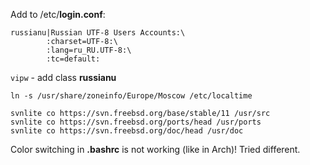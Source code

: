 Add to /etc/**login.conf**:
```
russianu|Russian UTF-8 Users Accounts:\
        :charset=UTF-8:\
        :lang=ru_RU.UTF-8:\
        :tc=default:
```
`vipw` - add class **russianu**

`ln -s /usr/share/zoneinfo/Europe/Moscow /etc/localtime`

```
svnlite co https://svn.freebsd.org/base/stable/11 /usr/src
svnlite co https://svn.freebsd.org/ports/head /usr/ports
svnlite co https://svn.freebsd.org/doc/head /usr/doc
```
Color switching in **.bashrc** is not working (like in Arch)! Tried different.
